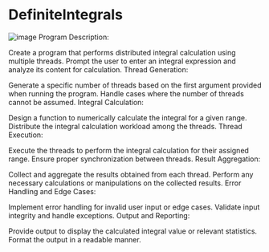 # DefiniteIntegrals
![image](https://github.com/Yehudit-Granot-Yalon/DefiniteIntegrals/assets/83513315/f3c6274a-f5a9-434c-ba4b-29d84c5e7616)
Program Description:

Create a program that performs distributed integral calculation using multiple threads.
Prompt the user to enter an integral expression and analyze its content for calculation.
Thread Generation:

Generate a specific number of threads based on the first argument provided when running the program.
Handle cases where the number of threads cannot be assumed.
Integral Calculation:

Design a function to numerically calculate the integral for a given range.
Distribute the integral calculation workload among the threads.
Thread Execution:

Execute the threads to perform the integral calculation for their assigned range.
Ensure proper synchronization between threads.
Result Aggregation:

Collect and aggregate the results obtained from each thread.
Perform any necessary calculations or manipulations on the collected results.
Error Handling and Edge Cases:

Implement error handling for invalid user input or edge cases.
Validate input integrity and handle exceptions.
Output and Reporting:

Provide output to display the calculated integral value or relevant statistics.
Format the output in a readable manner.

